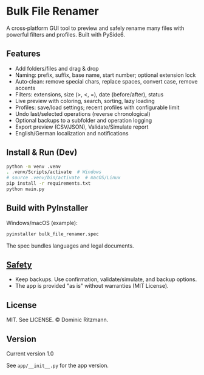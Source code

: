 # Bulk File Renamer

A cross‑platform GUI tool to preview and safely rename many files with powerful filters and profiles. Built with PySide6.

## Features
- Add folders/files and drag & drop
- Naming: prefix, suffix, base name, start number; optional extension lock
- Auto‑clean: remove special chars, replace spaces, convert case, remove accents
- Filters: extensions, size (>, <, =), date (before/after), status
- Live preview with coloring, search, sorting, lazy loading
- Profiles: save/load settings; recent profiles with configurable limit
- Undo last/selected operations (reverse chronological)
- Optional backups to a subfolder and operation logging
- Export preview (CSV/JSON), Validate/Simulate report
- English/German localization and notifications

## Install & Run (Dev)
```bash
python -m venv .venv
. .venv/Scripts/activate  # Windows
# source .venv/bin/activate  # macOS/Linux
pip install -r requirements.txt
python main.py
```

## Build with PyInstaller
Windows/macOS (example):
```bash
pyinstaller bulk_file_renamer.spec
```
The spec bundles languages and legal documents.

## [Safety](https://github.com/ritzmanndominic/bulk_file_renamer/blob/main/bulk_file_renamer/LICENSE)
- Keep backups. Use confirmation, validate/simulate, and backup options.
- The app is provided "as is" without warranties (MIT License).

## License
MIT. See LICENSE. © Dominic Ritzmann.

## Version
Current version 1.0

See `app/__init__.py` for the app version.
